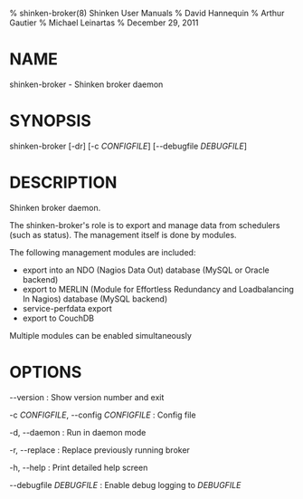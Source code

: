 % shinken-broker(8) Shinken User Manuals
% David Hannequin
% Arthur Gautier
% Michael Leinartas
% December 29, 2011

# NAME

shinken-broker - Shinken broker daemon

# SYNOPSIS

shinken-broker [-dr] [-c *CONFIGFILE*] [--debugfile *DEBUGFILE*]

# DESCRIPTION

Shinken broker daemon.

The shinken-broker's role is to export and manage data from schedulers (such as status).
The management itself is done by modules.

The following management modules are included:
 * export into an NDO (Nagios Data Out) database (MySQL or Oracle backend)
 * export to MERLIN (Module for Effortless Redundancy and Loadbalancing In Nagios) database
   (MySQL backend)
 * service-perfdata export
 * export to CouchDB

Multiple modules can be enabled simultaneously

# OPTIONS

\--version
:   Show version number and exit

-c *CONFIGFILE*, \--config *CONFIGFILE*
:   Config file

-d, \--daemon
:   Run in daemon mode

-r, \--replace
:   Replace previously running broker

-h, \--help
:   Print detailed help screen

\--debugfile *DEBUGFILE*
:   Enable debug logging to *DEBUGFILE*
